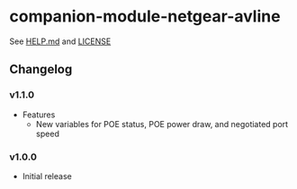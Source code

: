 # companion-module-netgear-avline

See [HELP.md](./companion/HELP.md) and [LICENSE](./LICENSE)

## Changelog

### v1.1.0

- Features
  - New variables for POE status, POE power draw, and negotiated port speed

### v1.0.0

- Initial release
